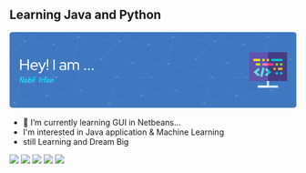 ## Learning Java and Python 
![Header](./github-header-image.png)

- 🌱 I’m currently learning GUI in Netbeans...
-  I'm interested in Java application & Machine Learning
-  still Learning and Dream Big
  
![](http://github-profile-summary-cards.vercel.app/api/cards/profile-details?username=bill-ion-ux&theme=aura)
![](http://github-profile-summary-cards.vercel.app/api/cards/repos-per-language?username=bill-ion-ux&theme=aura)
![](http://github-profile-summary-cards.vercel.app/api/cards/most-commit-language?username=bill-ion-ux&theme=aura)
![](http://github-profile-summary-cards.vercel.app/api/cards/stats?username=bill-ion-ux&theme=aura)
![](http://github-profile-summary-cards.vercel.app/api/cards/productive-time?username=bill-ion-ux&theme=aura&utcOffset=8)


